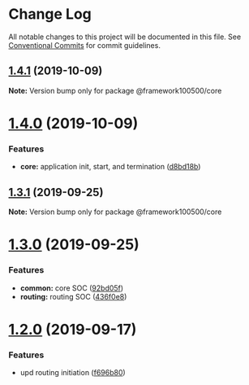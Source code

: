 # Change Log

All notable changes to this project will be documented in this file.
See [Conventional Commits](https://conventionalcommits.org) for commit guidelines.

## [1.4.1](https://github.com/framework100500/framework100500/compare/@framework100500/core@1.4.0...@framework100500/core@1.4.1) (2019-10-09)

**Note:** Version bump only for package @framework100500/core





# [1.4.0](https://github.com/framework100500/framework100500/compare/@framework100500/core@1.3.3...@framework100500/core@1.4.0) (2019-10-09)


### Features

* **core:** application init, start, and termination ([d8bd18b](https://github.com/framework100500/framework100500/commit/d8bd18b))





## [1.3.1](https://github.com/framework100500/framework100500/compare/@framework100500/core@1.3.0...@framework100500/core@1.3.1) (2019-09-25)

**Note:** Version bump only for package @framework100500/core





# [1.3.0](https://github.com/framework100500/framework100500/compare/@framework100500/core@1.2.0...@framework100500/core@1.3.0) (2019-09-25)


### Features

* **common:** core SOC ([92bd05f](https://github.com/framework100500/framework100500/commit/92bd05f))
* **routing:** routing SOC ([436f0e8](https://github.com/framework100500/framework100500/commit/436f0e8))





# [1.2.0](https://github.com/framework100500/framework100500/compare/@framework100500/core@1.1.1...@framework100500/core@1.2.0) (2019-09-17)


### Features

* upd routing initiation ([f696b80](https://github.com/framework100500/framework100500/commit/f696b80))
